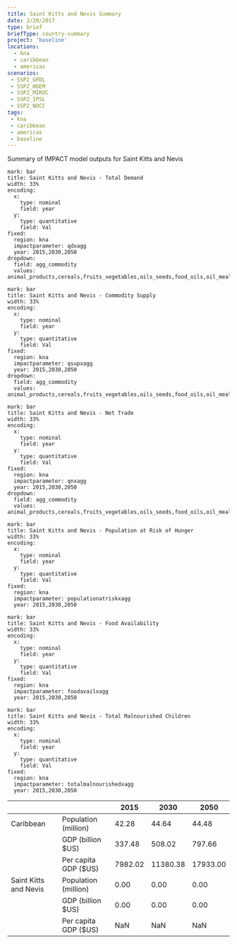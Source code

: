 ```yaml
---
title: Saint Kitts and Nevis Summary
date: 3/20/2017
type: brief
briefType: country-summary
project: 'baseline'
locations:
  - kna
  - caribbean
  - americas
scenarios:
 - SSP2_GFDL
 - SSP2_HGEM
 - SSP2_MIROC
 - SSP2_IPSL
 - SSP2_NOCC
tags:
 - kna
 - caribbean
 - americas
 - baseline
---
```

Summary of IMPACT model outputs for Saint Kitts and Nevis

```chart
mark: bar
title: Saint Kitts and Nevis - Total Demand
width: 33%
encoding:
  x:
    type: nominal
    field: year
  y:
    type: quantitative
    field: Val
fixed:
  region: kna
  impactparameter: qdxagg
  year: 2015,2030,2050
dropdown:
  field: agg_commodity
  values: animal_products,cereals,fruits_vegetables,oils_seeds,food_oils,oil_meals,other,pulses,roots_tubers,sugar
```

```chart
mark: bar
title: Saint Kitts and Nevis - Commodity Supply
width: 33%
encoding:
  x:
    type: nominal
    field: year
  y:
    type: quantitative
    field: Val
fixed:
  region: kna
  impactparameter: qsupxagg
  year: 2015,2030,2050
dropdown:
  field: agg_commodity
  values: animal_products,cereals,fruits_vegetables,oils_seeds,food_oils,oil_meals,other,pulses,roots_tubers,sugar
```

```chart
mark: bar
title: Saint Kitts and Nevis - Net Trade
width: 33%
encoding:
  x:
    type: nominal
    field: year
  y:
    type: quantitative
    field: Val
fixed:
  region: kna
  impactparameter: qnxagg
  year: 2015,2030,2050
dropdown:
  field: agg_commodity
  values: animal_products,cereals,fruits_vegetables,oils_seeds,food_oils,oil_meals,other,pulses,roots_tubers,sugar
```

```chart
mark: bar
title: Saint Kitts and Nevis - Population at Risk of Hunger
width: 33%
encoding:
  x:
    type: nominal
    field: year
  y:
    type: quantitative
    field: Val
fixed:
  region: kna
  impactparameter: populationatriskxagg
  year: 2015,2030,2050
```

```chart
mark: bar
title: Saint Kitts and Nevis - Food Availability
width: 33%
encoding:
  x:
    type: nominal
    field: year
  y:
    type: quantitative
    field: Val
fixed:
  region: kna
  impactparameter: foodavailxagg
  year: 2015,2030,2050
```

```chart
mark: bar
title: Saint Kitts and Nevis - Total Malnourished Children
width: 33%
encoding:
  x:
    type: nominal
    field: year
  y:
    type: quantitative
    field: Val
fixed:
  region: kna
  impactparameter: totalmalnourishedxagg
  year: 2015,2030,2050
```

|   |   | 2015 | 2030 | 2050 |
|---|---|---|---|---|
| Caribbean | Population (million) | 42.28 | 44.64 | 44.48 |
|  | GDP (billion $US) | 337.48 | 508.02 | 797.66 |
|  | Per capita GDP ($US) | 7982.02 | 11380.38 | 17933.00 |
| Saint Kitts and Nevis | Population (million) | 0.00 | 0.00 | 0.00 |
|  | GDP (billion $US) | 0.00 | 0.00 | 0.00 |
|  | Per capita GDP ($US) | NaN| NaN| NaN|